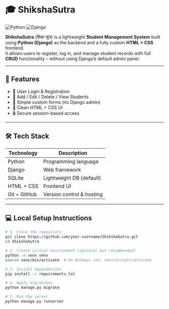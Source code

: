 # 🎓 ShikshaSutra

![Python](https://img.shields.io/badge/Python-3.10-blue.svg)
![Django](https://img.shields.io/badge/Django-4.x-success)


**ShikshaSutra** (शिक्षा सूत्र) is a lightweight **Student Management System** built using **Python (Django)** as the backend and a fully custom **HTML + CSS** frontend.  
It allows users to register, log in, and manage student records with full **CRUD** functionality – without using Django’s default admin panel.

---

## 🚀 Features

- 🔐 User Login & Registration
- 📄 Add / Edit / Delete / View Students
- 🧾 Simple custom forms (no Django admin)
- 🎨 Clean HTML + CSS UI
- 🔒 Secure session-based access

---

## 🛠️ Tech Stack

| Technology | Description |
|------------|-------------|
| Python     | Programming language |
| Django     | Web framework |
| SQLite     | Lightweight DB (default) |
| HTML + CSS | Frontend UI |
| Git + GitHub | Version control & hosting |

---

## 💻 Local Setup Instructions

```bash
# 1. Clone the repository
git clone https://github.com/your-username/ShikshaSutra.git
cd ShikshaSutra

# 2. Create virtual environment (optional but recommended)
python -m venv venv
source venv/bin/activate  # On Windows use: venv\Scripts\activate

# 3. Install dependencies
pip install -r requirements.txt

# 4. Apply migrations
python manage.py migrate

# 5. Run the server
python manage.py runserver
